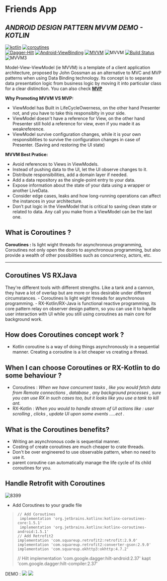 # Friends App
## _ANDROID DESIGN PATTERN MVVM DEMO - KOTLIN_


 [![kotlin](https://img.shields.io/badge/Kotlin-1.4.xxx-brightgreen.svg)](https://kotlinlang.org/)  [![coroutines](https://img.shields.io/badge/coroutines-asynchronous-red.svg)](https://kotlinlang.org/docs/reference/coroutines-overview.html)  
 [![Dagger-Hilt](https://img.shields.io/badge/Dagger--hilt-2.73-yellowgreen)](https://dagger.dev/hilt/)  [![Android-ViewBinding ](https://img.shields.io/badge/Android%20--%20viewBinding-'-red)](https://kotlinlang.org/docs/tutorials/android-plugin.html) [![MVVM ](https://img.shields.io/badge/Clean--Code-MVVM-brightgreen.svg)](https://github.com/googlesamples/android-architecture)  ![MVVM ](https://img.shields.io/badge/Clean--Code-MVP-brightgreen.svg)
[![Build Status](https://app.bitrise.io/app/b7eabce000fac983/status.svg?token=i6oJjdA4ZD4wM6NDA5cB7g&branch=master)](https://app.bitrise.io/app/b7eabce000fac983)![MVVM3](https://user-images.githubusercontent.com/1812129/68319232-446cf900-00be-11ea-92cf-cad817b2af2c.png)



Model-View-ViewModel (ie MVVM) is a template of a client application architecture, proposed by John Gossman as an alternative to MVC and MVP patterns when using Data Binding technology. Its concept is to separate data presentation logic from business logic by moving it into particular class for a clear distinction.
You can also check [**MVP**](https://github.com/ahmedeltaher/Android-MVP-Architecture)

**Why Promoting MVVM VS MVP:**
- ViewModel has Built in LifeCycleOwerness, on the other hand Presenter not, and you have to take this responsiblty in your side.
- ViewModel doesn't have a reference for View, on the other hand Presenter still hold a reference for view, even if you made it as weakreference.
- ViewModel survive configuration changes, while it is your own responsiblities to survive the configuration changes in case of Presenter. (Saving and restoring the UI state)

**MVVM Best Pratice:**
- Avoid references to Views in ViewModels.
- Instead of pushing data to the UI, let the UI observe changes to it.
- Distribute responsibilities, add a domain layer if needed.
- Add a data repository as the single-point entry to your data.
- Expose information about the state of your data using a wrapper or another LiveData.
- Consider edge cases, leaks and how long-running operations can affect the instances in your architecture.
- Don’t put logic in the ViewModel that is critical to saving clean state or related to data. Any call you make from a ViewModel can be the last one.


**What is Coroutines ?**
-------------------

 **Coroutines :**
Is light wight threads for asynchronous programming, Coroutines not only open the doors to
asynchronous programming, but also provide a wealth of other possibilities such as concurrency, actors, etc.

----------

**Coroutines VS RXJava**
-------------------
They're different tools with different strengths. Like a tank and a cannon, they have a lot of overlap but are more or less desirable under different circumstances.
        - Coroutines Is light wight threads for asynchronous programming.
        - RX-Kotlin/RX-Java is functional reactive programming, its core pattern relay on
        observer design pattern, so you can use it to handle user interaction with UI while you
        still using coroutines as main core for background work.

**How does Coroutines concept work ?**
------------
 - Kotlin coroutine is a way of doing things asynchronously in a sequential manner. Creating a coroutine is a lot cheaper vs creating a thread.


**When I can choose Coroutines or RX-Kotlin to do some behaviour ?**
--------------------------
 - Coroutines : *When we have concurrent tasks , like you would fetch data from Remote connections
 , database , any background processes , sure you can use RX in such cases too, but it looks like
  you use a tank to kill ant.*
 - RX-Kotlin : *When you would to handle stream of UI actions like : user scrolling , clicks ,
 update UI upon some events .....ect .*


**What is the Coroutines benefits?**
-----------------------------

 - Writing an asynchronous code is sequential manner.
 - Costing of create coroutines are much cheaper to crate threads.
 - Don't be over engineered to use observable pattern, when no need to use it.
 - parent coroutine can automatically manage the life cycle of its child coroutines for you.


**Handle Retrofit with Coroutines**
-----------------------------

![8399](https://user-images.githubusercontent.com/1812129/68318999-e93b0680-00bd-11ea-9d76-058222c7a654.png)

 - Add Coroutines to your gradle file

>     // Add Coroutines
>      implementation 'org.jetbrains.kotlinx:kotlinx-coroutines-core:1.5.1'
>      implementation 'org.jetbrains.kotlinx:kotlinx-coroutines-android:1.5.1'
>     // Add Retrofit2
>     implementation 'com.squareup.retrofit2:retrofit:2.9.0'
>     implementation 'com.squareup.retrofit2:converter-gson:2.9.0'
>     implementation 'com.squareup.okhttp3:okhttp:4.7.2'
>    // Hilt
>    implementation 'com.google.dagger:hilt-android:2.37'
>   kapt 'com.google.dagger:hilt-compiler:2.37'

DEMO :
![](screenshots/Screenshot_1623703809.png)
![](screenshots/Screenshot_1623703814.png)


